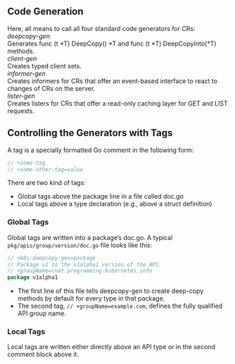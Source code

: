 ## Code Generation
Here, all means to call all four standard code generators for CRs:
</br>*deepcopy-gen*
</br>Generates func (t *T) DeepCopy() *T and func (t *T) DeepCopyInto(*T) methods.
</br>*client-gen*
</br>Creates typed client sets.
</br>*informer-gen*
</br>Creates informers for CRs that offer an event-based interface to react to changes of CRs on the server.
</br>*lister-gen*
</br>Creates listers for CRs that offer a read-only caching layer for GET and LIST requests.

## Controlling the Generators with Tags
A tag is a specially formatted Go comment in the following form:
```go
// +some-tag
// +some-other-tag=value
```
There are two kind of tags:
- Global tags above the package line in a file called doc.go
- Local tags above a type declaration (e.g., above a struct definition)

### Global Tags
Global tags are written into a package’s doc.go. A typical `pkg/apis/group/version/doc.go` file looks like this:
```go
// +k8s:deepcopy-gen=package
// Package v1 is the v1alpha1 version of the API.
// +groupName=cnat.programming-kubernetes.info
package v1alpha1
```
- The first line of this file tells deepcopy-gen to create deep-copy methods by default for every type in that package.
- The second tag, `// +groupName=example.com`, defines the fully qualified API group name.

### Local Tags
Local tags are written either directly above an API type or in the second comment block above it.